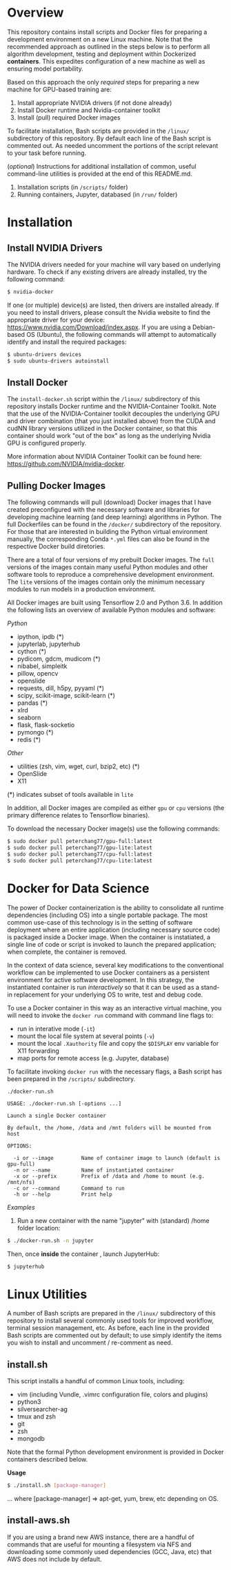 # Overview

This repository contains install scripts and Docker files for preparing a development environment on a new Linux machine. Note that the recommended approach as outlined in the steps below is to perform all algorithm development, testing and deployment within Dockerized **containers**. This expedites configuration of a new machine as well as ensuring model portability.

Based on this approach the only *required* steps for preparing a new machine for GPU-based training are:

1. Install appropriate NVIDIA drivers (if not done already)
2. Install Docker runtime and Nvidia-container toolkit
3. Install (pull) required Docker images

To facilitate installation, Bash scripts are provided in the `/linux/` subdirectory of this repository. By default each line of the Bash script is commented out. As needed uncomment the portions of the script relevant to your task before running.

(*optional*) Instructions for additional installation of common, useful command-line utilities is provided at the end of this README.md.

1. Installation scripts (in `/scripts/` folder)
2. Running containers, Jupyter, databased (in `/run/` folder)

# Installation

## Install NVIDIA Drivers

The NVIDIA drivers needed for your machine will vary based on underlying hardware. To check if any existing drivers are already installed, try the following command:

```bash
$ nvidia-docker
```

If one (or multiple) device(s) are listed, then drivers are installed already. If you need to install drivers, please consult the Nvidia website to find the appropriate driver for your device: https://www.nvidia.com/Download/index.aspx. If you are using a Debian-based OS (Ubuntu), the following commands will attempt to automatically identify and install the required packages:

```bash
$ ubuntu-drivers devices
$ sudo ubuntu-drivers autoinstall
```

## Install Docker

The `install-docker.sh` script within the `/linux/` subdirectory of this repository installs Docker runtime and the NVIDIA-Container Toolkit. Note that the use of the NVIDIA-Container toolkit decouples the underlying GPU and driver combination (that you just installed above) from the CUDA and cudNN library versions utilized in the Docker container, so that this container should work "out of the box" as long as the underlying Nvidia GPU is configured properly. 

More information about NVIDIA Container Toolkit can be found here: https://github.com/NVIDIA/nvidia-docker. 

## Pulling Docker Images

The following commands will pull (download) Docker images that I have created preconfigured with the necessary software and libraries for developing machine learning (and deep learning) algorithms in Python. The full Dockerfiles can be found in the `/docker/` subdirectory of the repository. For those that are interested in building the Python virtual environment manually, the corresponding Conda `*.yml` files can also be found in the respective Docker build diretories. 

There are a total of four versions of my prebuilt Docker images. The `full` versions of the images contain many useful Python modules and other software tools to reproduce a comprehensive development environment. The `lite` versions of the images contain only the minimum necessary modules to run models in a production environment. 

All Docker images are built using Tensorflow 2.0 and Python 3.6. In addition the following lists an overview of available Python modules and software:

*Python*

* ipython, ipdb (\*)
* jupyterlab, jupyterhub
* cython (\*)
* pydicom, gdcm, mudicom (\*)
* nibabel, simpleitk
* pillow, opencv
* openslide
* requests, dill, h5py, pyyaml (\*)
* scipy, scikit-image, scikit-learn (\*)
* pandas (\*)
* xlrd
* seaborn
* flask, flask-socketio
* pymongo (\*)
* redis (\*)

*Other*

* utilities (zsh, vim, wget, curl, bzip2, etc) (\*)
* OpenSlide
* X11 

(\*) indicates subset of tools available in `lite`

In addition, all Docker images are compiled as either `gpu` or `cpu` versions (the primary difference relates to Tensorflow binaries). 

To download the necessary Docker image(s) use the following commands:

```bash
$ sudo docker pull peterchang77/gpu-full:latest
$ sudo docker pull peterchang77/gpu-lite:latest
$ sudo docker pull peterchang77/cpu-full:latest
$ sudo docker pull peterchang77/cpu-lite:latest
```

# Docker for Data Science

The power of Docker containerization is the ability to consolidate all runtime dependencies (including OS) into a single portable package. The most common use-case of this technology is in the setting of software deployment where an entire application (including necessary source code) is packaged inside a Docker image. When the container is instatiated, a single line of code or script is invoked to launch the prepared application; when complete, the container is removed. 

In the context of data science, several key modifications to the conventional workflow can be implemented to use Docker containers as a persistent environment for active software development. In this strategy, the instantiated container is run *interactively* so that it can be used as a stand-in replacement for your underlying OS to write, test and debug code.

To use a Docker container in this way as an interactive virtual machine, you will need to invoke the `docker run` command with command line flags to:

* run in interative mode (`-it`)
* mount the local file system at several points (`-v`)
* mount the local `.Xauthority` file and copy the `$DISPLAY` env variable for X11 forwarding
* map ports for remote access (e.g. Jupyter, database)

To facilitate invoking `docker run` with the necessary flags, a Bash script has been prepared in the `/scripts/` subdirectory.

```
./docker-run.sh

USAGE: ./docker-run.sh [-options ...] 

Launch a single Docker container

By default, the /home, /data and /mnt folders will be mounted from host

OPTIONS:

  -i or --image         Name of container image to launch (default is gpu-full)
  -n or --name          Name of instantiated container
  -x or --prefix        Prefix of /data and /home to mount (e.g. /mnt/nfs)
  -c or --command       Command to run
  -h or --help          Print help

```

*Examples*

1. Run a new container with the name "jupyter" with (standard) /home folder location:

```bash
$ ./docker-run.sh -n jupyter
```

Then, once **inside** the container , launch JupyterHub:

```bash
$ jupyterhub
```

# Linux Utilities

A number of Bash scripts are prepared in the `/linux/` subdirectory of this repository to install several commonly used tools for improved workflow, terminal session management, etc. As before, each line in the provided Bash scripts are commented out by default; to use simply identify the items you wish to install and uncomment / re-comment as need.

## install.sh

This script installs a handful of common Linux tools, including:

* vim (including Vundle, .vimrc configuration file, colors and plugins)
* python3
* silversearcher-ag
* tmux and zsh
* git
* zsh
* mongodb

Note that the formal Python development environment is provided in Docker containers described below.

**Usage**

```bash
$ ./install.sh [package-manager]
```

... where [package-manager] => apt-get, yum, brew, etc depending on OS.

## install-aws.sh

If you are using a brand new AWS instance, there are a handful of commands that are useful for mounting a filesystem via NFS and downloading some commonly used dependencies (GCC, Java, etc) that AWS does not include by default.

